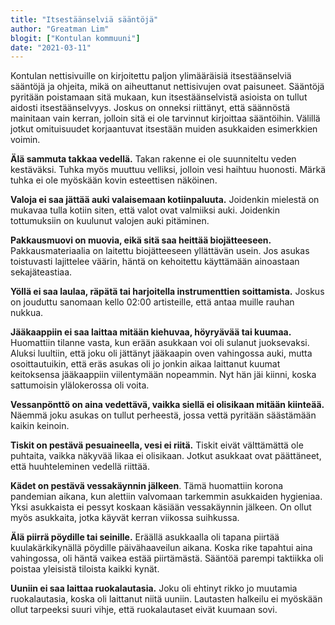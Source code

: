 ```yaml
---
title: "Itsestäänselviä sääntöjä"
author: "Greatman Lim"
blogit: ["Kontulan kommuuni"]
date: "2021-03-11"
---
```


Kontulan nettisivuille on kirjoitettu paljon ylimääräisiä itsestäänselviä sääntöjä ja ohjeita, mikä on aiheuttanut nettisivujen ovat paisuneet. Sääntöjä pyritään poistamaan sitä mukaan, kun itsestäänselvistä asioista on tullut aidosti itsestäänselvyys. Joskus on onneksi riittänyt, että säännöstä mainitaan vain kerran, jolloin sitä ei ole tarvinnut kirjoittaa sääntöihin. Välillä jotkut omituisuudet korjaantuvat itsestään muiden asukkaiden esimerkkien voimin.

**Älä sammuta takkaa vedellä.** Takan rakenne ei ole suunniteltu veden kestäväksi. Tuhka myös muuttuu velliksi, jolloin vesi haihtuu huonosti. Märkä tuhka ei ole myöskään kovin esteettisen näköinen.

**Valoja ei saa jättää auki valaisemaan kotiinpaluuta.** Joidenkin mielestä on mukavaa tulla kotiin siten, että valot ovat valmiiksi auki. Joidenkin tottumuksiin on kuulunut valojen auki pitäminen.

**Pakkausmuovi on muovia, eikä sitä saa heittää biojätteeseen.** Pakkausmateriaalia on laitettu biojätteeseen yllättävän usein. Jos asukas toistuvasti lajittelee väärin, häntä on kehoitettu käyttämään ainoastaan sekajäteastiaa.

**Yöllä ei saa laulaa, räpätä tai harjoitella instrumenttien soittamista.** Joskus on jouduttu sanomaan kello 02:00 artisteille, että antaa muille rauhan nukkua.

**Jääkaappiin ei saa laittaa mitään kiehuvaa, höyryävää tai kuumaa.** Huomattiin tilanne vasta, kun erään asukkaan voi oli sulanut juoksevaksi. Aluksi luultiin, että joku oli jättänyt jääkaapin oven vahingossa auki, mutta osoittautuikin, että eräs asukas oli jo jonkin aikaa laittanut kuumat keitoksensa jääkaappiin viilentymään nopeammin. Nyt hän jäi kiinni, koska sattumoisin ylälokerossa oli voita.

**Vessanpönttö on aina vedettävä, vaikka siellä ei olisikaan mitään kiinteää.** Näemmä joku asukas on tullut perheestä, jossa vettä pyritään säästämään kaikin keinoin.

**Tiskit on pestävä pesuaineella, vesi ei riitä.** Tiskit eivät välttämättä ole puhtaita, vaikka näkyvää likaa ei olisikaan. Jotkut asukkaat ovat päättäneet, että huuhteleminen vedellä riittää.

**Kädet on pestävä vessakäynnin jälkeen**. Tämä huomattiin korona pandemian aikana, kun alettiin valvomaan tarkemmin asukkaiden hygieniaa. Yksi asukkaista ei pessyt koskaan käsiään vessakäynnin jälkeen. On ollut myös asukkaita, jotka käyvät kerran viikossa suihkussa.

**Älä piirrä pöydille tai seinille.** Eräällä asukkaalla oli tapana piirtää kuulakärkikynällä pöydille päivähaaveilun aikana. Koska rike tapahtui aina vahingossa, oli häntä vaikea estää piirtämästä. Sääntöä parempi taktiikka oli poistaa yleisistä tiloista kaikki kynät.

**Uuniin ei saa laittaa ruokalautasia.** Joku oli ehtinyt rikko jo muutamia ruokalautasia, koska oli laittanut niitä uuniin. Lautasten halkeilu ei myöskään ollut tarpeeksi suuri vihje, että ruokalautaset eivät kuumaan sovi.
